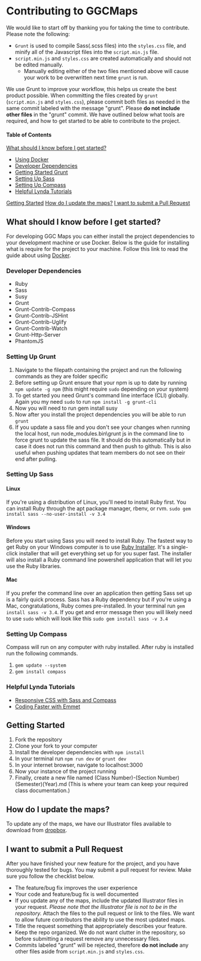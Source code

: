 # Contributing to GGCMaps

We would like to start off by thanking you for taking the time to contribute. Please note the following:
* `Grunt` is used to compile Sass(.scss files) into the `styles.css` file, and minify all of the Javascript files into the `script.min.js` file.
* `script.min.js` and `styles.css` are created automatically and should not be edited manually.
   * Manually editing either of the two files mentioned above will cause your work to be overwritten next time `grunt` is run.

We use Grunt to improve your workflow, this helps us create the best product possible. When committing the files created by `grunt` (`script.min.js` and `styles.css`), please commit both files as needed in the same commit labeled with the message "grunt". Please **do not include other files** in the "grunt" commit.
We have outlined below what tools are required, and how to get started to be able to contribute to the project.

#### Table of Contents

[What should I know before I get started?](#what-should-i-know-before-i-get-started)
  * [Using Docker](https://github.com/ggcmaps/ggcmaps.github.io#docker.md)
  * [Developer Dependencies](#developer-dependencies)
  * [Getting Started Grunt](#setting-up-grunt)
  * [Setting Up Sass](#setting-up-sass)
  * [Setting Up Compass](#setting-up-compass)
  * [Helpful Lynda Tutorials](#helpful-lynda-tutorials)

[Getting Started](#getting-started)
[How do I update the maps?](#how-do-i-update-the-maps)
[I want to submit a Pull Request](#i-want-to-submit-a-pull-request)

## What should I know before I get started?

For developing GGC Maps you can either install the project dependencies to your development machine or use Docker. Below is the guide for installing what is require for the project to your machine. Follow this link to read the guide about using [Docker](https://github.com/ggcmaps/ggcmaps.github.io#docker.md).

### Developer Dependencies

  * Ruby
  * Sass
  * Susy
  * Grunt
  * Grunt-Contrib-Compass
  * Grunt-Contrib-JSHint
  * Grunt-Contrib-Uglify
  * Grunt-Contrib-Watch
  * Grunt-Http-Server
  * PhantomJS

### Setting Up Grunt

  1. Navigate to the filepath containing the project and run the following commands as they are folder specific
  2. Before setting up Grunt ensure that your npm is up to date by running `npm update -g npm` (this might require `sudo` depending on your system)
  3. To get started you need Grunt's command line interface (CLI) globally. Again you my need `sudo` to run `npm install -g grunt-cli`
  4. Now you will need to run gem install susy
  5. Now after you install the project dependencies you will be able to run `grunt`
  6. If you update a sass file and you don't see your changes when running the local host, run node_modules\.bin\grunt js in the command line to force grunt to update the sass file. It should do this automatically but in case it does not run this command and then push to github. This is also useful when pushing updates that team members do not see on their end after pulling.


### Setting Up Sass

#### Linux

If you're using a distribution of Linux, you'll need to install Ruby first. You can install Ruby through the apt package manager, rbenv, or rvm.
`sudo gem install sass --no-user-install -v 3.4`

#### Windows

Before you start using Sass you will need to install Ruby. The fastest way to get Ruby on your Windows computer is to use [Ruby Installer](http://rubyinstaller.org/). It's a single-click installer that will get everything set up for you super fast.
The installer will also install a Ruby command line powershell application that will let you use the Ruby libraries.

#### Mac

If you prefer the command line over an application then getting Sass set up is a fairly quick process. Sass has a Ruby dependency but if you're using a Mac, congratulations, Ruby comes pre-installed.
In your terminal run `gem install sass -v 3.4`. If you get and error message then you will likely need to use `sudo` which will look like this `sudo gem install sass -v 3.4`

### Setting Up Compass

Compass will run on any computer with ruby installed. After ruby is installed run the following commands.

  1. `gem update --system`
  2. `gem install compass`

### Helpful Lynda Tutorials

* [Responsive CSS with Sass and Compass](https://www.lynda.com/CSS-tutorials/Responsive-CSS-Sass-Compass/140777-2.html)
* [Coding Faster with Emmet](https://www.lynda.com/Emmet-tutorials/Coding-Faster-Emmet/133353-2.html)

## Getting Started

  1. Fork the repository
  2. Clone your fork to your computer
  3. Install the developer dependencies with `npm install`
  4. In your terminal run `npm run dev` or `grunt dev`
  5. In your internet browser, navigate to localhost:3000
  6. Now your instance of the project running
  7. Finally, create a new file named (Class Number)-(Section Number)(Semester)(Year).md (This is where your team can keep your required class documentation.)

## How do I update the maps?

To update any of the maps, we have our Illustrator files available to download from [dropbox](https://www.dropbox.com/sh/vg22hm3euf1c1a8/AACf3K7j7Q4_mJ7MEhcVDET6a?dl=0).

## I want to submit a Pull Request

After you have finished your new feature for the project, and you have thoroughly tested for bugs. You may submit a pull request for review. Make sure you follow the checklist below.

  * The feature/bug fix improves the user experience
  * Your code and feature/bug fix is well documented
  * If you update any of the maps, include the updated Illustrator files in your request. *Please note that the Illustrator file is not to be in the repository.* Attach the files to the pull request or link to the files. We want to allow future contributors the ability to use the most updated maps.
  * Title the request something that appropriately describes your feature.
  * Keep the repo organized. We do not want clutter in the repository, so before submitting a request remove any unnecessary files.
  * Commits labeled "grunt" will be rejected, therefore **do not include** any other files aside from `script.min.js` and `styles.css`.
